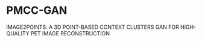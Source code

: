 # PMCC-GAN
IMAGE2POINTS: A 3D POINT-BASED CONTEXT CLUSTERS GAN FOR HIGH-QUALITY PET IMAGE RECONSTRUCTION
